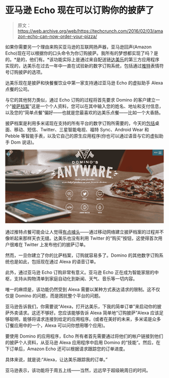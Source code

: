 # 亚马逊 Echo 现在可以订购你的披萨了

> 原文：<https://web.archive.org/web/https://techcrunch.com/2016/02/03/amazon-echo-can-now-order-your-pizza/>

如果你需要另一个理由来购买亚马逊的互联网扬声器，亚马逊回声(Amazon Echo)现在可以根据你的口头命令为你订购披萨。我所有的梦想都实现了吗？是的。*是的，他们有。*该功能实际上是通过来自配送链[达美乐](https://web.archive.org/web/20230316161010/http://anyware.dominos.com/)的第三方应用程序实现的，达美乐在过去一年中一直在试验新的数字订购系统，包括通过[推特](https://web.archive.org/web/20230316161010/https://techcrunch.com/2015/05/20/dominos-tweet-to-order-system-isnt-as-great-as-it-sounds/#.s2agxy:gXI0)表情符号订购披萨的选项。

达美乐现在是披萨和快餐餐饮业中第一家支持通过亚马逊 Echo 的虚拟助手 Alexa 点餐的公司。

与它的其他努力类似，通过 Echo 订购的过程将首先要求 Domino 的客户建立一个"[披萨档案](https://web.archive.org/web/20230316161010/https://www.dominos.com/en/pages/customer/#/customer/profile/)"这是一个个人资料，您可以在其中输入您的姓名、地址和支付信息，以及您的“简单点餐”偏好——也就是您最喜欢的达美乐点餐——比如一个大香肠。

披萨档案是利用多米诺现在支持的所有平台的数字订购所需要的，今天的[包括](https://web.archive.org/web/20230316161010/http://anyware.dominos.com/)桌面、移动、短信、Twitter、三星智能电视、福特 Sync、Android Wear 和 Pebble 等智能手表，以及它自己的原生应用程序(你也可以通过语音与它的虚拟助手 Dom 说话)。

![Screen Shot 2016-02-03 at 10.52.46 AM](img/678715dc44451cbeab58835168e3d77d.png)

通过推特点餐可能会让人觉得[有点噱头](https://web.archive.org/web/20230316161010/https://techcrunch.com/2015/05/20/dominos-tweet-to-order-system-isnt-as-great-as-it-sounds/)——通过移动网络建立披萨档案的过程并不像听起来那样天衣无缝。达美乐也没有利用 Twitter 的“购买”按钮，这使得首次用户很难在 Twitter 上发布他们的披萨订单。

然而，一旦你建立了你的比萨档案，订购就容易多了。Domino 的其他数字订购系统也是如此，包括现在通过 Alexa 的语音订单。

此外，通过亚马逊 Echo 订购非常有意义。亚马逊 Echo 正在成为智能家居的中枢，支持从购物清单到家庭自动化到新闻、天气、音乐等一切内容。

唯一的麻烦是，该功能仍然受到 Alexa 需要以某种方式表达请求的限制。这不仅仅是 Domino 的问题，而是困扰整个平台的问题。

亚马逊告诉我们，你需要说“Alexa，打开达美乐，下我的简单订单”来启动你的披萨外卖请求。这还不够好。您应该能够告诉 Alexa 简单地“订购披萨”Alexa 应该足够聪明，能够将请求连接到给定的应用程序。(或者在美好的未来，多米诺是众多订餐应用中的一个，Alexa 可以问你想用哪个应用)。

要使用 Domino 的应用程序，Echo 所有者首先需要通过将他们的帐户链接到他们的披萨个人资料，从亚马逊 Alexa 应用程序中启用 Domino 的“技能”。然后，在下订单后，Amazon Echo 还可以根据请求跟踪您的订单进度。

具体来说，就是说:“Alexa，让达美乐跟踪我的订单。”

亚马逊表示，该功能将于周五上线——当然，远远早于超级碗周日的时间。